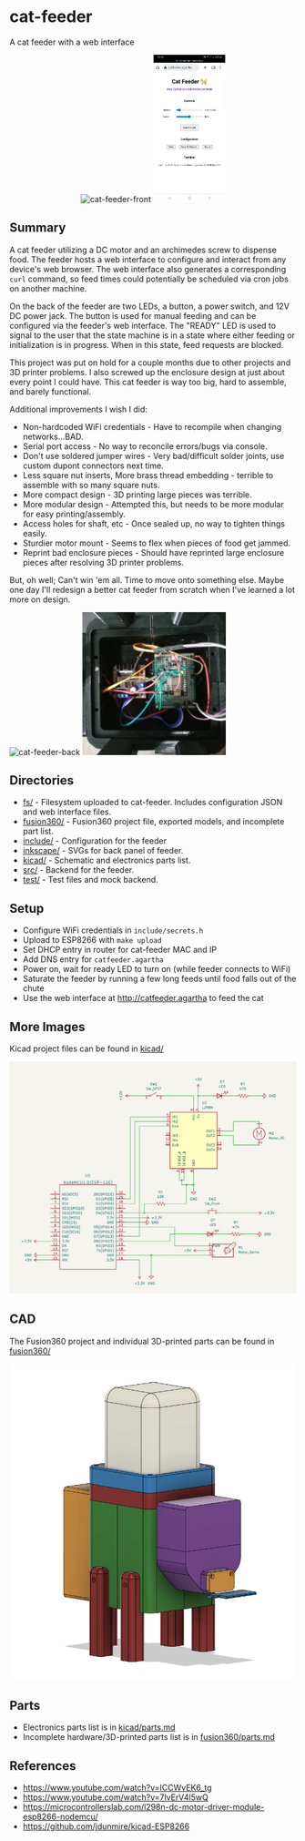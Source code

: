 # cat-feeder

A cat feeder with a web interface

<p align="middle">
  <img src="images/cat-feeder-front.jpg" alt="cat-feeder-front" width="50%" height="50%"/>
  <img src="images/web-interface.jpg" alt="web-interface" width="25%" height="25%"/>
</p>

## Summary

A cat feeder utilizing a DC motor and an archimedes screw to dispense food.
The feeder hosts a web interface to configure and interact from any device's web browser.
The web interface also generates a corresponding `curl` command, so feed times could potentially be scheduled via cron jobs on another machine.

On the back of the feeder are two LEDs, a button, a power switch, and 12V DC power jack.
The button is used for manual feeding and can be configured via the feeder's web interface.
The "READY" LED is used to signal to the user that the state machine is in a state where either feeding or
initialization is in progress. When in this state, feed requests are blocked.

This project was put on hold for a couple months due to other projects and 3D printer problems.
I also screwed up the enclosure design at just about every point I could have.
This cat feeder is way too big, hard to assemble, and barely functional.

Additional improvements I wish I did:

- Non-hardcoded WiFi credentials - Have to recompile when changing networks...BAD.
- Serial port access - No way to reconcile errors/bugs via console.
- Don't use soldered jumper wires - Very bad/difficult solder joints, use custom dupont connectors next time.
- Less square nut inserts, More brass thread embedding - terrible to assemble with so many square nuts.
- More compact design - 3D printing large pieces was terrible.
- More modular design - Attempted this, but needs to be more modular for easy printing/assembly.
- Access holes for shaft, etc - Once sealed up, no way to tighten things easily.
- Sturdier motor mount - Seems to flex when pieces of food get jammed.
- Reprint bad enclosure pieces - Should have reprinted large enclosure pieces after resolving 3D printer problems.

But, oh well; Can't win 'em all. Time to move onto something else.
Maybe one day I'll redesign a better cat feeder from scratch when I've learned a lot more on design.

<img src="images/cat-feeder-back.jpg" alt="cat-feeder-back" width="50%" height="50%"/>

<img src="images/cat-feeder-bottom.jpg" alt="cat-feeder-bottom" width="50%" height="50%"/>

## Directories

- [fs/](fs/) - Filesystem uploaded to cat-feeder. Includes configuration JSON and web interface files.
- [fusion360/](fusion360/) - Fusion360 project file, exported models, and incomplete part list.
- [include/](include/) - Configuration for the feeder
- [inkscape/](inkscape/) - SVGs for back panel of feeder.
- [kicad/](kicad/) - Schematic and electronics parts list.
- [src/](src/) - Backend for the feeder.
- [test/](test/) - Test files and mock backend.

## Setup

- Configure WiFi credentials in `include/secrets.h`
- Upload to ESP8266 with `make upload`
- Set DHCP entry in router for cat-feeder MAC and IP
- Add DNS entry for `catfeeder.agartha`
- Power on, wait for ready LED to turn on (while feeder connects to WiFi)
- Saturate the feeder by running a few long feeds until food falls out of the chute
- Use the web interface at http://catfeeder.agartha to feed the cat

## More Images

Kicad project files can be found in [kicad/](kicad/)

![images/schematic-cropped.png](images/schematic-cropped.png)

## CAD

The Fusion360 project and individual 3D-printed parts can be found in [fusion360/](fusion360/)

![images/fusion360-final.png](images/fusion360-final.png)

## Parts

- Electronics parts list is in [kicad/parts.md](kicad/parts.md)
- Incomplete hardware/3D-printed parts list is in [fusion360/parts.md](fusion360/parts.md)

## References

- https://www.youtube.com/watch?v=ICCWvEK6_tg
- https://www.youtube.com/watch?v=7lvErV4l5wQ
- https://microcontrollerslab.com/l298n-dc-motor-driver-module-esp8266-nodemcu/
- https://github.com/jdunmire/kicad-ESP8266
